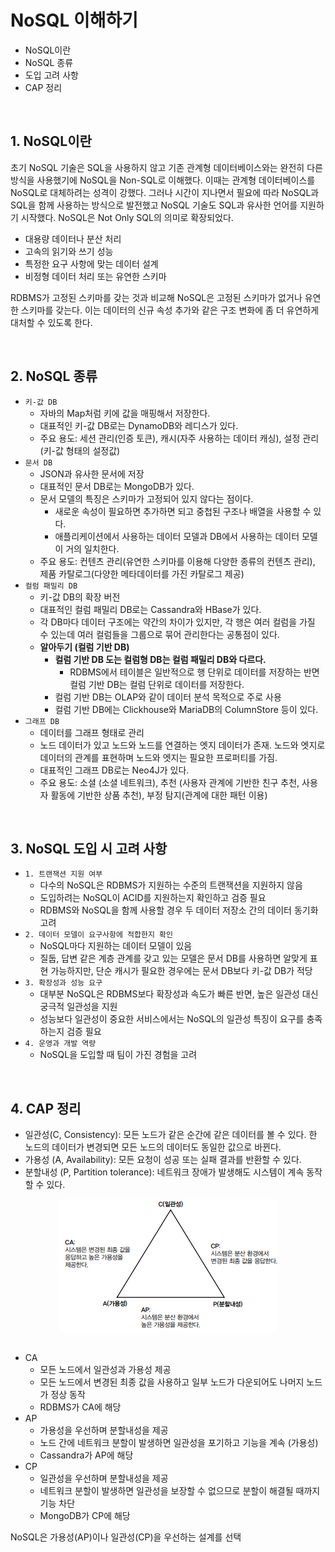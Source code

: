 # NoSQL 이해하기

 - NoSQL이란
 - NoSQL 종류
 - 도입 고려 사항
 - CAP 정리

<br/>

## 1. NoSQL이란

초기 NoSQL 기술은 SQL을 사용하지 않고 기존 관계형 데이터베이스와는 완전히 다른 방식을 사용했기에 NoSQL을 Non-SQL로 이해했다. 이때는 관계형 데이터베이스를 NoSQL로 대체하려는 성격이 강했다. 그러나 시간이 지나면서 필요에 따라 NoSQL과 SQL을 함께 사용하는 방식으로 발전했고 NoSQL 기술도 SQL과 유사한 언어를 지원하기 시작했다. NoSQL은 Not Only SQL의 의미로 확장되었다.

 - 대용량 데이터나 분산 처리
 - 고속의 읽기와 쓰기 성능
 - 특정한 요구 사항에 맞는 데이터 설계
 - 비정형 데이터 처리 또는 유연한 스키마

RDBMS가 고정된 스키마를 갖는 것과 비교해 NoSQL은 고정된 스키마가 없거나 유연한 스키마를 갖는다. 이는 데이터의 신규 속성 추가와 같은 구조 변화에 좀 더 유연하게 대처할 수 있도록 한다.

<br/>

## 2. NoSQL 종류

 - `키-값 DB`
    - 자바의 Map처럼 키에 값을 매핑해서 저장한다.
    - 대표적인 키-값 DB로는 DynamoDB와 레디스가 있다.
    - 주요 용도: 세션 관리(인증 토큰), 캐시(자주 사용하는 데이터 캐싱), 설정 관리(키-값 형태의 설정값)
 - `문서 DB`
    - JSON과 유사한 문서에 저장
    - 대표적인 문서 DB로는 MongoDB가 있다.
    - 문서 모델의 특징은 스키마가 고정되어 있지 않다는 점이다.
        - 새로운 속성이 필요하면 추가하면 되고 중첩된 구조나 배열을 사용할 수 있다.
        - 애플리케이션에서 사용하는 데이터 모델과 DB에서 사용하는 데이터 모델이 거의 일치한다.
    - 주요 용도: 컨텐츠 관리(유연한 스키마를 이용해 다양한 종류의 컨텐츠 관리), 제품 카탈로그(다양한 메타데이터를 가진 카탈로그 제공)
 - `컬럼 패밀리 DB`
   - 키-값 DB의 확장 버전
   - 대표적인 컬럼 패밀리 DB로는 Cassandra와 HBase가 있다.
   - 각 DB마다 데이터 구조에는 약간의 차이가 있지만, 각 행은 여러 컬럼을 가질 수 있는데 여러 컬럼들을 그룹으로 묶어 관리한다는 공통점이 있다.
   - __알아두기 (컬럼 기반 DB)__
      - __컬럼 기반 DB 도는 컬럼형 DB는 컬럼 패밀리 DB와 다르다.__
         - RDBMS에서 테이블은 일반적으로 행 단위로 데이터를 저장하는 반면 컬럼 기반 DB는 컬럼 단위로 데이터를 저장한다.
      - 컬럼 기반 DB는 OLAP와 같이 데이터 분석 목적으로 주로 사용
      - 컬럼 기반 DB에는 Clickhouse와 MariaDB의 ColumnStore 등이 있다.
 - `그래프 DB`
   - 데이터를 그래프 형태로 관리
   - 노드 데이터가 있고 노드와 노드를 연결하는 엣지 데이터가 존재. 노드와 엣지로 데이터의 관계를 표현하며 노드와 엣지는 필요한 프로퍼티를 가짐.
   - 대표적인 그래프 DB로는 Neo4J가 있다.
   - 주요 용도: 소셜 (소셜 네트워크), 추천 (사용자 관계에 기반한 친구 추천, 사용자 활동에 기반한 상품 추천), 부정 탐지(관계에 대한 패턴 이용)

<br/>

## 3. NoSQL 도입 시 고려 사항

 - `1. 트랜잭션 지원 여부`
   - 다수의 NoSQL은 RDBMS가 지원하는 수준의 트랜잭션을 지원하지 않음
   - 도입하려는 NoSQL이 ACID를 지원하는지 확인하고 검증 필요
   - RDBMS와 NoSQL을 함께 사용할 경우 두 데이터 저장소 간의 데이터 동기화 고려
 - `2. 데이터 모델이 요구사항에 적합한지 확인`
   - NoSQL마다 지원하는 데이터 모델이 있음
   - 질둡, 답변 같은 계층 관계를 갖고 있는 모델은 문서 DB를 사용하면 알맞게 표현 가능하지만, 단순 캐시가 필요한 경우에는 문서 DB보다 키-값 DB가 적당
 - `3. 확장성과 성능 요구`
   - 대부분 NoSQL은 RDBMS보다 확장성과 속도가 빠른 반면, 높은 일관성 대신 궁극적 일관성을 지원
   - 성능보다 일관성이 중요한 서비스에서는 NoSQL의 일관성 특징이 요구를 충족하는지 검증 필요
 - `4. 운영과 개발 역량`
   - NoSQL을 도입할 때 팀이 가진 경험을 고려

<br/>

## 4. CAP 정리

 - 일관성(C, Consistency): 모든 노드가 같은 순간에 같은 데이터를 볼 수 있다. 한 노드의 데이터가 변경되면 모든 노드의 데이터도 동일한 값으로 바뀐다.
 - 가용성 (A, Availability): 모든 요청이 성공 또는 실패 결과를 반환할 수 있다.
 - 분할내성 (P, Partition tolerance): 네트워크 장애가 발생해도 시스템이 계속 동작할 수 있다.

<div align="center">
   <img src="./images/052.png">
</div>
<br/>

 - CA
   - 모든 노드에서 일관성과 가용성 제공
   - 모든 노드에서 변경된 최종 값을 사용하고 일부 노드가 다운되어도 나머지 노드가 정상 동작
   - RDBMS가 CA에 해당
 - AP
   - 가용성을 우선하며 분할내성을 제공
   - 노드 간에 네트워크 분할이 발생하면 일관성을 포기하고 기능을 계속 (가용성)
   - Cassandra가 AP에 해당
 - CP
   - 일관성을 우선하며 분할내성을 제공
   - 네트워크 분할이 발생하면 일관성을 보장할 수 없으므로 분할이 해결될 때까지 기능 차단
   - MongoDB가 CP에 해당

NoSQL은 가용성(AP)이나 일관성(CP)을 우선하는 설계를 선택
